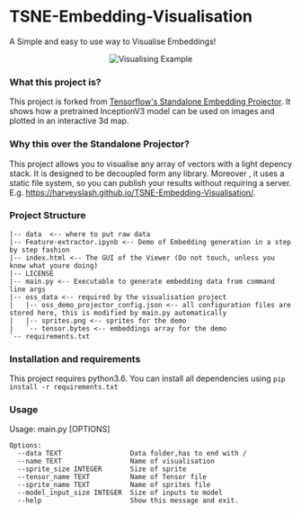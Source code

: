 # TSNE-Embedding-Visualisation
A Simple and easy to use way to Visualise Embeddings!

<p align="center">
  <img src="https://github.com/harveyslash/TSNE-Embedding-Visualisation/blob/master/demo.gif?raw=true" alt="Visualising Example"/>
</p>




### What this project is? 
This project is forked from [Tensorflow's Standalone Embedding Projector](https://github.com/tensorflow/embedding-projector-standalone).
It shows how a pretrained InceptionV3 model can be used on images and plotted in an interactive 3d map.


### Why this over the Standalone Projector? 
This project allows you to visualise any array of vectors with a light depency stack. It is designed to be decoupled form any library. Moreover , it uses a static file system, so you can publish your results without requiring a server. E.g. https://harveyslash.github.io/TSNE-Embedding-Visualisation/.

### Project Structure

    |-- data  <-- where to put raw data
    |-- Feature-extractor.ipynb <-- Demo of Embedding generation in a step by step fashion
    |-- index.html <-- The GUI of the Viewer (Do not touch, unless you know what youre doing)
    |-- LICENSE
    |-- main.py <-- Executable to generate embedding data from command line args
    |-- oss_data <-- required by the visualisation project
    |   |-- oss_demo_projector_config.json <-- all configuration files are stored here, this is modified by main.py automatically
    |   |-- sprites.png <-- sprites for the demo 
    |   `-- tensor.bytes <-- embeddings array for the demo
    `-- requirements.txt

### Installation and requirements
This project requires python3.6. You can install all dependencies using `pip install -r requirements.txt`

### Usage 
Usage: main.py [OPTIONS]

    Options:
      --data TEXT                 Data folder,has to end with /
      --name TEXT                 Name of visualisation
      --sprite_size INTEGER       Size of sprite
      --tensor_name TEXT          Name of Tensor file
      --sprite_name TEXT          Name of sprites file
      --model_input_size INTEGER  Size of inputs to model
      --help                      Show this message and exit.
  
  
